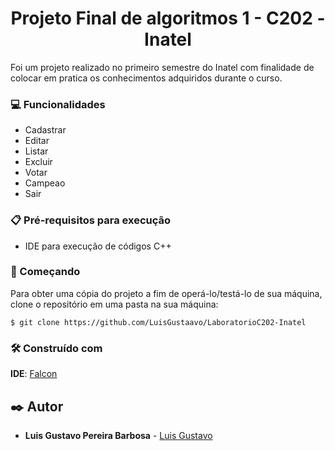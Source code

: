 <h1 align = "center">Projeto Final de algoritmos 1 - C202 - Inatel </h1>

<p> Foi um projeto realizado no primeiro semestre do Inatel com finalidade de colocar em pratica os conhecimentos adquiridos durante o curso. <p/>

### 💻 Funcionalidades
- Cadastrar 
- Editar 
- Listar 
- Excluir
- Votar 
- Campeao
- Sair

### 📋 Pré-requisitos para execução
- IDE para execução de códigos C++

### 🚀 Começando
Para obter uma cópia do projeto a fim de operá-lo/testá-lo de sua máquina, clone o repositório em uma pasta na sua máquina:
```
$ git clone https://github.com/LuisGustaavo/LaboratorioC202-Inatel
```

### 🛠️ Construído com
**IDE**: [Falcon](http://falconcpp.sourceforge.net/)

## ✒️ Autor

* **Luis Gustavo Pereira Barbosa** - [Luis Gustavo](https://github.com/LuisGustaavo)
